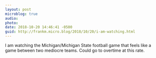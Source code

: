 ```yaml
---
layout: post
microblog: true
audio: 
photo: 
date: 2018-10-20 14:46:41 -0500
guid: http://frankm.micro.blog/2018/10/20/i-am-watching.html
---
```

I am watching the Michigan/Michigan State football game that feels like a game between two mediocre teams. Could go to overtime at this rate. 
